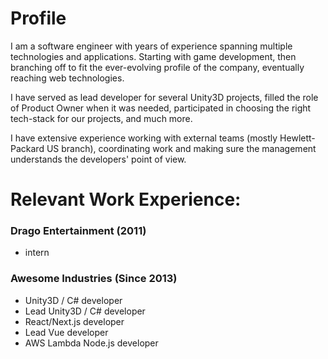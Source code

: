 # Profile
I am a software engineer with years of experience spanning multiple technologies and applications.
Starting with game development, then branching off to fit the ever-evolving profile of the company, eventually reaching web technologies.

I have served as lead developer for several Unity3D projects, filled the role of Product Owner when it was needed,
participated in choosing the right tech-stack for our projects, and much more.

I have extensive experience working with external teams (mostly Hewlett-Packard US branch),
coordinating work and making sure the management understands the developers' point of view.

# Relevant Work Experience:
### Drago Entertainment (2011)
- intern

### Awesome Industries (Since 2013)
- Unity3D / C# developer
- Lead Unity3D / C# developer
- React/Next.js developer
- Lead Vue developer
- AWS Lambda Node.js developer